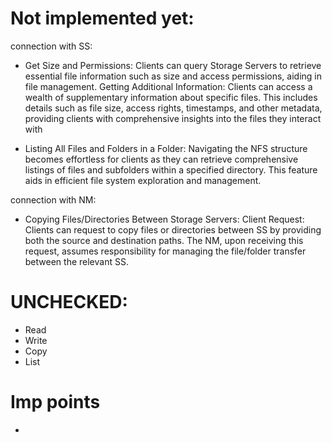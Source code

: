 # Not implemented yet:

connection with SS:
- Get Size and Permissions: Clients can query Storage Servers to retrieve essential file information such as size and access permissions, aiding in file management. Getting Additional Information: Clients can access a wealth of supplementary information about specific files. This includes details such as file size, access rights, timestamps, and other metadata, providing clients with comprehensive insights into the files they interact with

- Listing All Files and Folders in a Folder: Navigating the NFS structure becomes effortless for clients as they can retrieve comprehensive listings of files and subfolders within a specified directory. This feature aids in efficient file system exploration and management.

connection with NM:
- Copying Files/Directories Between Storage Servers:
Client Request: Clients can request to copy files or directories between SS by providing both the source and destination paths. The NM, upon receiving this request, assumes responsibility for managing the file/folder transfer between the relevant SS.


# UNCHECKED:
- Read
- Write
- Copy
- List

# Imp points

-